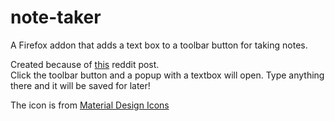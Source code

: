 # note-taker
A Firefox addon that adds a text box to a toolbar button for taking notes.

Created because of [this](https://www.reddit.com/r/firefox/comments/6ju4n7/im_looking_for_a_firefox_addon_that_gives_you_a/) reddit post.  
Click the toolbar button and a popup with a textbox will open. Type anything there and it will be saved for later!

The icon is from [Material Design Icons](https://materialdesignicons.com/)
